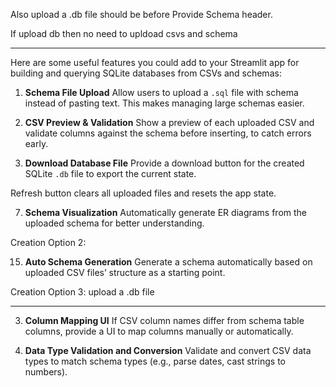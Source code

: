 Also upload a .db file should be before Provide Schema header. 

If upload db then no need to upldoad csvs and schema


-----------
Here are some useful features you could add to your Streamlit app for building and querying SQLite databases from CSVs and schemas:

1. **Schema File Upload**
   Allow users to upload a `.sql` file with schema instead of pasting text. This makes managing large schemas easier.

2. **CSV Preview & Validation**
   Show a preview of each uploaded CSV and validate columns against the schema before inserting, to catch errors early.

5. **Download Database File**
   Provide a download button for the created SQLite `.db` file to export the current state.

Refresh button clears all uploaded files and resets the app state.

7.  **Schema Visualization**
    Automatically generate ER diagrams from the uploaded schema for better understanding.


Creation Option 2: 

15. **Auto Schema Generation**
    Generate a schema automatically based on uploaded CSV files’ structure as a starting point.

Creation Option 3:
upload a .db file


---------------------------

3. **Column Mapping UI**
   If CSV column names differ from schema table columns, provide a UI to map columns manually or automatically.

4. **Data Type Validation and Conversion**
   Validate and convert CSV data types to match schema types (e.g., parse dates, cast strings to numbers).